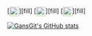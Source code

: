 [<img align = "center" alt ="Vsc" width = "22px" src = "https://img.icons8.com/fluency/50/000000/visual-studio-code-2019.png">][fill]
[<img align = "center" alt ="Python" width = "22px" src = "https://img.icons8.com/color/48/000000/python--v2.png">][fill]
[<img align = "center" alt ="Javascript" width = "22px" src = "https://img.icons8.com/color/48/000000/javascript--v2.png">][fill]


[![GansGit's GitHub stats](https://github-readme-stats.vercel.app/api?username=GansGit)](https://github.com/anuraghazra/github-readme-stats)


